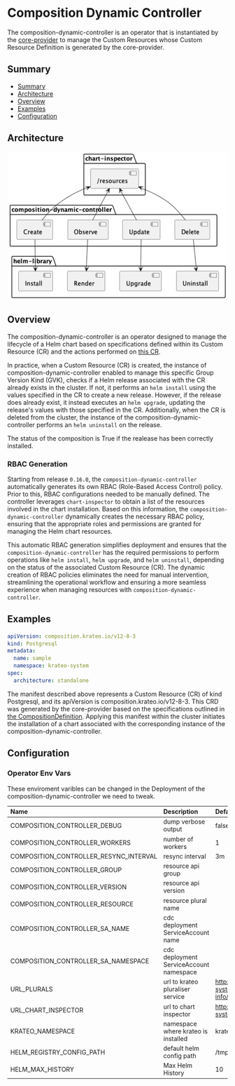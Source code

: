 # Composition Dynamic Controller
The composition-dynamic-controller is an operator that is instantiated by the [core-provider](https://github.com/krateoplatformops/core-provider) to manage the Custom Resources whose Custom Resource Definition is generated by the core-provider.

## Summary

- [Summary](#summary)
- [Architecture](#architecture)
- [Overview](#overview)
- [Examples](#examples)
- [Configuration](#configuration)
  

## Architecture

![composition-dynamic-controller architecture](_diagrams/architecture.png "composition-dynamic-controller Architecture")


## Overview

The composition-dynamic-controller is an operator designed to manage the lifecycle of a Helm chart based on specifications defined within its Custom Resource (CR) and the actions performed on [this CR](https://github.com/krateoplatformops/core-provider/blob/1233e2a80ebaa4ef7816596b27f64d820e9b2f26/testdata/compositiondefinition-postgresql-oci.yaml).

In practice, when a Custom Resource (CR) is created, the instance of composition-dynamic-controller enabled to manage this specific Group Version Kind (GVK), checks if a Helm release associated with the CR already exists in the cluster. If not, it performs an `helm install` using the values specified in the CR to create a new release. However, if the release does already exist, it instead executes an `helm upgrade`, updating the release's values with those specified in the CR. Additionally, when the CR is deleted from the cluster, the instance of the composition-dynamic-controller performs an `helm uninstall` on the release.

The status of the composition is True if the realease has been correctly installed.

### RBAC Generation

Starting from release `0.16.0`, the `composition-dynamic-controller` automatically generates its own RBAC (Role-Based Access Control) policy. Prior to this, RBAC configurations needed to be manually defined. The controller leverages `chart-inspector` to obtain a list of the resources involved in the chart installation. Based on this information, the `composition-dynamic-controller` dynamically creates the necessary RBAC policy, ensuring that the appropriate roles and permissions are granted for managing the Helm chart resources.

This automatic RBAC generation simplifies deployment and ensures that the `composition-dynamic-controller` has the required permissions to perform operations like `helm install`, `helm upgrade`, and `helm uninstall`, depending on the status of the associated Custom Resource (CR). The dynamic creation of RBAC policies eliminates the need for manual intervention, streamlining the operational workflow and ensuring a more seamless experience when managing resources with `composition-dynamic-controller`.

## Examples

```yaml
apiVersion: composition.krateo.io/v12-8-3
kind: Postgresql
metadata:
  name: sample
  namespace: krateo-system
spec:
  architecture: standalone
```

The manifest described above represents a Custom Resource (CR) of kind Postgresql, and its apiVersion is composition.krateo.io/v12-8-3. This CRD was generated by the core-provider based on the specifications outlined in [the CompositionDefinition](https://github.com/krateoplatformops/core-provider/blob/1233e2a80ebaa4ef7816596b27f64d820e9b2f26/testdata/compositiondefinition-postgresql-oci.yaml). Applying this manifest within the cluster initiates the installation of a chart associated with the corresponding instance of the composition-dynamic-controller. 

## Configuration

### Operator Env Vars

These enviroment varibles can be changed in the Deployment of the composition-dynamic-controller we need to tweak.

| Name                                   | Description                | Default Value |
|:---------------------------------------|:---------------------------|:--------------|
| COMPOSITION_CONTROLLER_DEBUG           | dump verbose output        | false         |
| COMPOSITION_CONTROLLER_WORKERS         | number of workers          | 1             |
| COMPOSITION_CONTROLLER_RESYNC_INTERVAL | resync interval            | 3m            |
| COMPOSITION_CONTROLLER_GROUP           | resource api group         |               |
| COMPOSITION_CONTROLLER_VERSION         | resource api version       |               |
| COMPOSITION_CONTROLLER_RESOURCE        | resource plural name       |               |
| COMPOSITION_CONTROLLER_SA_NAME         | cdc deployment ServiceAccount name |  |
| COMPOSITION_CONTROLLER_SA_NAMESPACE        | cdc deployment ServiceAccount namespace |  |
| URL_PLURALS                            | url to krateo pluraliser service       |  http://bff.krateo-system.svc.cluster.local:8081/api-info/names             |   
| URL_CHART_INSPECTOR                    | url to chart inspector   |  http://chart-inspector.krateo-system.svc.cluster.local:8081/             |   
| KRATEO_NAMESPACE                       | namespace where krateo is installed       |  krateo-system |
| HELM_REGISTRY_CONFIG_PATH | default helm config path | /tmp |
| HELM_MAX_HISTORY | Max Helm History | 10 |